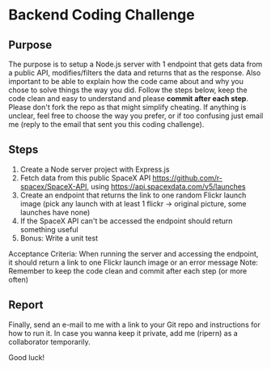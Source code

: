 # Backend Coding Challenge

## Purpose

The purpose is to setup a Node.js server with 1 endpoint that gets data from a public API, modifies/filters the data and returns that as the response. Also important to be able to explain how the code came about and why you chose to solve things the way you did. Follow the steps below, keep the code clean and easy to understand and please **commit after each step**. Please don't fork the repo as that might simplify cheating. If anything is unclear, feel free to choose the way you prefer, or if too confusing just email me (reply to the email that sent you this coding challenge).

## Steps

1. Create a Node server project with Express.js
2. Fetch data from this public SpaceX API https://github.com/r-spacex/SpaceX-API, using https://api.spacexdata.com/v5/launches
3. Create an endpoint that returns the link to one random Flickr launch image (pick any launch with at least 1 flickr -> original picture, some launches have none)
4. If the SpaceX API can't be accessed the endpoint should return something useful
5. Bonus: Write a unit test

Acceptance Criteria: When running the server and accessing the endpoint, it should return a link to one Flickr launch image or an error message
Note: Remember to keep the code clean and commit after each step (or more often)

## Report

Finally, send an e-mail to me with a link to your Git repo and instructions for how to run it. In case you wanna keep it private, add me (ripern) as a collaborator temporarily.

Good luck!
